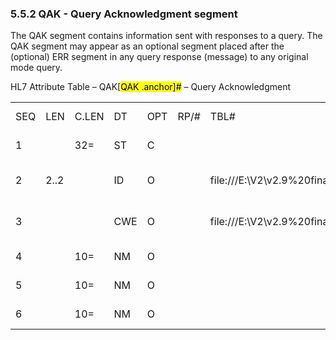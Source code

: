 ### 5.5.2 QAK - Query Acknowledgment segment

The QAK segment contains information sent with responses to a query. The QAK segment may appear as an optional segment placed after the (optional) ERR segment in any query response (message) to any original mode query.

HL7 Attribute Table – QAK[<mark>QAK .anchor]</mark><mark>#</mark> – Query Acknowledgment

|     |     |     |     |     |     |     |     |     |
| --- | --- | --- | --- | --- | --- | --- | --- | --- |
| SEQ | LEN | C.LEN | DT | OPT | RP/# | TBL# | ITEM# | ELEMENT NAME |
| 1 |  | 32= | ST | C |  |  | 00696 | Query Tag |
| 2 | 2..2 |  | ID | O |  | file:///E:\V2\v2.9%20final%20Nov%20from%20Frank\V29_CH02C_Tables.docx#HL70208[0208] | 00708 | Query Response Status |
| 3 |  |  | CWE | O |  | file:///E:\V2\v2.9%20final%20Nov%20from%20Frank\V29_CH02C_Tables.docx#HL70471[0471] | 01375 | Message Query Name |
| 4 |  | 10= | NM | O |  |  | 01434 | Hit Count Total |
| 5 |  | 10= | NM | O |  |  | 01622 | This payload |
| 6 |  | 10= | NM | O |  |  | 01623 | Hits remaining |
